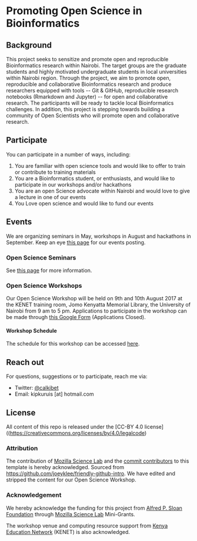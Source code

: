 # Promoting Open Science in Bioinformatics

## Background

This project seeks to sensitize and promote open and reproducible Bioinformatics research within Nairobi. The target groups are the graduate students and highly motivated undergraduate students in local universities within Nairobi region. Through the project, we aim to promote open, reproducible and collaborative Bioinformatics research and produce researchers equipped with tools -- Git & GitHub, reproducible research notebooks (Rmarkdown and Jupyter) -- for open and collaborative research.  The participants will be ready to tackle local Bioinformatics challenges. In addition, this project is stepping towards building a community of Open Scientists who will promote open and collaborative research.

## Participate

You can participate in a number of ways, including:
1. You are familiar with open science tools and would  like to offer to train or  contribute to training materials
2. You are a Bioinformatics student, or enthusiasts, and would like to participate in our workshops and/or hackathons
3. You are an open Science advocate within Nairobi and would love to give a lecture in one of our events
4. You Love open science and would like to fund our events

## Events
We are organizing seminars in May, workshops in August and hackathons in September. Keep an eye [this page](https://kipkurui.github.io/studyGroup/) for our events posting. 

### Open Science Seminars
See [this page](./OpenScienceSeminar.md) for more information.

### Open Science Workshops
Our Open Science Workshop will be held on 9th and 10th August 2017 at the KENET training room, Jomo Kenyatta Memorial Library, the University of Nairobi from 9 am to 5 pm. Applications to participate in the workshop can be made through [this Google Form](https://goo.gl/forms/s3aik3R6Uy0dannd2) (Applications Closed). 

#### Workshop Schedule
The schedule for this workshop can be accessed [here](./schedule.md).

## Reach out
For questions, suggestions or to participate, reach me via:
- Twitter: [@calkibet](https://twitter.com/calkibet)
- Email: kipkuruis [at] hotmail.com

## License
All content of this repo is released under the [CC-BY 4.0 license]((https://creativecommons.org/licenses/by/4.0/legalcode)

### Attribution
The contribution of [Mozilla Science Lab](https://science.mozilla.org/) and the [commit contributors](https://github.com/BioinfoNet/OpenScienceKE/graphs/contributors) to this template is hereby acknowledged. Sourced from https://github.com/joeyklee/friendly-github-intro. We have edited and stripped the content for our Open Science Workshop. 

### Acknowledgement
We hereby acknowledge the funding for this project from [Alfred  P. Sloan Foundation](https://sloan.org/) through [Mozilla Science Lab](https://science.mozilla.org/) Mini-Grants.

The workshop venue and computing resource support from [Kenya Education Network](https://www.kenet.or.ke/) (KENET) is also acknowledged. 
